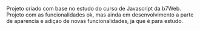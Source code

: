 Projeto criado com base no estudo do curso de Javascript da b7Web.
Projeto com as funcionalidades ok, mas ainda em desenvolvimento a parte de aparencia e adiçao de novas funcionalidades, ja que é para estudo.
